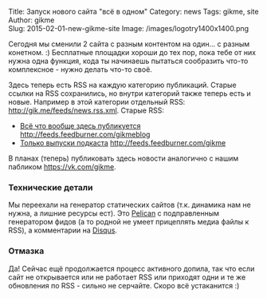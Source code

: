 Title: Запуск нового сайта "всё в одном"
Category: news
Tags: gikme, site
Author: gikme  
Slug: 2015-02-01-new-gikme-site
Image: /images/logotry1400x1400.png  

Сегодня мы сменили 2 сайта с разным контентом на один... с разным конетном. :) Бесплатные площадки хороши до тех пор, пока тебе от них нужна одна функция, кода ты начинаешь пытаться сообразить что-то комплексное - нужно делать что-то своё.

Здесь теперь есть RSS на каждую категорию публикаций. Старые ссылки на RSS сохранились, но внутри категорий также теперь есть и новые. Например в этой категории отдельный RSS: <http://gik.me/feeds/news.rss.xml>. Старые RSS:

- [Всё что вообще здесь публикуется](http://feeds.feedburner.com/gikmeblog) <http://feeds.feedburner.com/gikmeblog>
- [Только выпуски подкаста](http://feeds.feedburner.com/gikme) <http://feeds.feedburner.com/gikme>

В планах (теперь) публиковать здесь новости аналогично с нашим пабликом <https://vk.com/gikme>.

### Технические детали

Мы переехали на генератор статических сайтов (т.к. динамика нам не нужна, а лишние ресурсы ест). Это 
[Pelican](http://getpelican.com) с подправленным генератором фидов (а то родной не умеет прицеплять медиа файлы к RSS), а комментарии на [Disqus](http://disqus.com).

### Отмазка

Да! Сейчас ещё продолжается процесс активного допила, так что если сайт не открывается или не работает RSS или приходят одни и те же обновления по RSS - сильно не серчайте. Скоро всё устаканится :)

